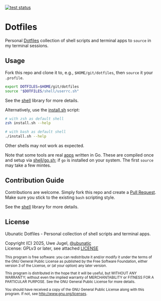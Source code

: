 [![test status](https://codeberg.org/ubunatic/dotfiles/badges/workflows/pull-request-test.yml/badge.svg?label=test)](https://codeberg.org/ubunatic/dotfiles/actions?workflow=pull-request-test.yml&actor=0&status=0)

# Dotfiles

Personal [Dotfiles](https://wiki.archlinux.org/title/Dotfiles) collection of shell scripts and terminal apps to `source` in my terminal sessions.

## Usage
Fork this repo and clone it to, e.g., `$HOME/git/dotfiles`, then `source` it your `.profile`.
```bash
export DOTFILES=$HOME/git/dotfiles
source "$DOTFILES/shell/userrc.sh"
```
See the [shell](/shell) library for more details.

Alternatively, use the [install.sh](./install.sh) script:
```sh
# with zsh as default shell 
zsh install.sh --help
```
```bash
# with bash as default shell 
./install.sh --help
```
Other shells may not work as expected.

Note that some tools are real [apps](/apps) written in Go. These are compiled once and setup via [shell/go.sh](/shell/go.sh); if `go` is installed on your system. The first `source` may take a few mintes.

## Contribution Guide
Contributions are welcome. Simply fork this repo and create a [Pull Request](https://codeberg.org/ubunatic/dotfiles/pulls). Make sure you stick to the existing `bash` scripting style.

See the [shell](/shell) library for more details.

## License
Ubunatic Dotfiles - Personal collection of shell scripts and terminal apps.

Copyright (C) 2025, Uwe Jugel, [@ubunatic](https://codeberg.org/ubunatic) \
License: GPLv3 or later, see attached [LICENSE](LICENSE)

<span style='font-size:smaller'>

This program is free software: you can redistribute it and/or modify it under the terms of the GNU General Public License as published by the Free Software Foundation, either version 3 of the License, or (at your option) any later version.

This program is distributed in the hope that it will be useful, but WITHOUT ANY WARRANTY; without even the implied warranty of MERCHANTABILITY or FITNESS FOR A PARTICULAR PURPOSE.  See the GNU General Public License for more details.

You should have received a copy of the GNU General Public License along with this program. If not, see http://www.gnu.org/licenses.
</span>
